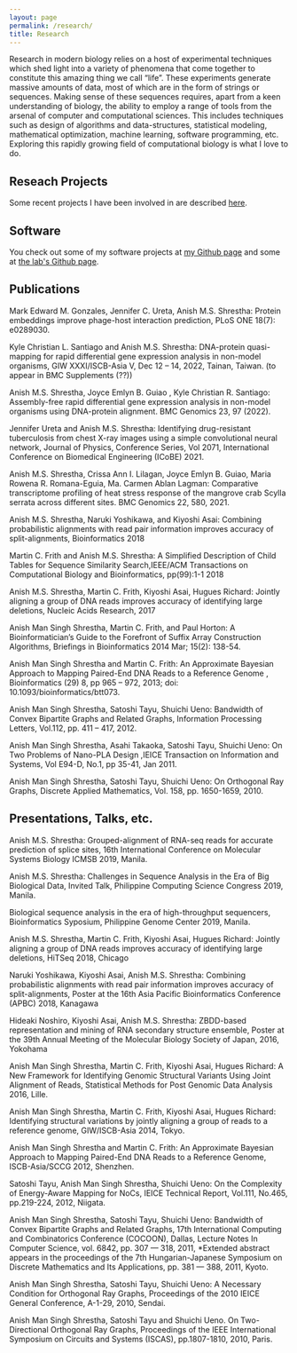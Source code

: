 ```yaml
---
layout: page
permalink: /research/
title: Research
---
```


Research in modern biology relies on a host of experimental techniques which shed light into a variety of phenomena that come together to constitute this amazing thing we call “life”. These experiments generate massive amounts of data, most of which are in the form of strings or sequences. Making sense of these sequences requires, apart from a keen understanding of biology, the ability to employ a range of tools from the arsenal of computer and computational sciences. This includes techniques such as design of algorithms and data-structures, statistical modeling, mathematical optimization, machine learning, software programming, etc. Exploring this rapidly growing field of computational biology is what I love to do.

## Reseach Projects
Some recent projects I have been involved in are described [here](www.bioinfodlsu.com/projects).

## Software
You check out some of my software projects at [my Github page](https://github.com/anishmss)
and some at [the lab's Github page](https://github.com/bioinfodlsu).

## Publications
Mark Edward M. Gonzales, Jennifer C. Ureta, Anish M.S. Shrestha: Protein embeddings improve phage-host interaction prediction, PLoS ONE 18(7): e0289030.

Kyle Christian L. Santiago and Anish M.S. Shrestha: DNA-protein quasi-mapping for rapid differential gene expression analysis in non-model organisms, GIW XXXI/ISCB-Asia V, Dec 12 – 14, 2022, Tainan, Taiwan. (to appear in BMC Supplements (??))

Anish M.S. Shrestha, Joyce Emlyn B. Guiao , Kyle Christian R. Santiago: Assembly-free rapid differential gene expression analysis in non-model organisms using DNA-protein alignment. BMC Genomics 23, 97 (2022).

Jennifer Ureta and Anish M.S. Shrestha: Identifying drug-resistant tuberculosis from chest X-ray images using a simple convolutional neural network, Journal of Physics, Conference Series, Vol 2071, International Conference on Biomedical Engineering (ICoBE) 2021.

Anish M.S. Shrestha, Crissa Ann I. Lilagan, Joyce Emlyn B. Guiao, Maria Rowena R. Romana-Eguia, Ma. Carmen Ablan Lagman: Comparative transcriptome profiling of heat stress response of the mangrove crab Scylla serrata across different sites. BMC Genomics 22, 580, 2021.

Anish M.S. Shrestha, Naruki Yoshikawa, and Kiyoshi Asai: Combining probabilistic alignments with read pair information improves accuracy of split-alignments, Bioinformatics 2018

Martin C. Frith and Anish M.S. Shrestha: A Simplified Description of Child Tables for Sequence Similarity Search,IEEE/ACM Transactions on Computational Biology and Bioinformatics, pp(99):1-1 2018

Anish M.S. Shrestha, Martin C. Frith, Kiyoshi Asai, Hugues Richard: Jointly aligning a group of DNA reads improves accuracy of identifying large deletions, Nucleic Acids Research, 2017

Anish Man Singh Shrestha, Martin C. Frith, and Paul Horton: A Bioinformatician’s Guide to the Forefront of Suffix Array Construction Algorithms, Briefings in Bioinformatics 2014 Mar; 15(2): 138-54.

Anish Man Singh Shrestha and Martin C. Frith: An Approximate Bayesian Approach to Mapping Paired-End DNA Reads to a Reference Genome , Bioinformatics (29) 8, pp 965 – 972, 2013; doi: 10.1093/bioinformatics/btt073.

Anish Man Singh Shrestha, Satoshi Tayu, Shuichi Ueno: Bandwidth of Convex Bipartite Graphs and Related Graphs, Information Processing Letters, Vol.112, pp. 411 – 417, 2012.

Anish Man Singh Shrestha, Asahi Takaoka, Satoshi Tayu, Shuichi Ueno: On Two Problems of Nano-PLA Design ,IEICE Transaction on Information and Systems, Vol E94-D, No.1, pp 35-41, Jan 2011.

Anish Man Singh Shrestha, Satoshi Tayu, Shuichi Ueno: On Orthogonal Ray Graphs, Discrete Applied Mathematics, Vol. 158, pp. 1650-1659, 2010.

## Presentations, Talks, etc.

Anish M.S. Shrestha: Grouped-alignment of RNA-seq reads for accurate prediction of splice sites, 16th International Conference on Molecular Systems Biology ICMSB 2019, Manila.

Anish M.S. Shrestha: Challenges in Sequence Analysis in the Era of Big Biological Data, Invited Talk, Philippine Computing Science Congress 2019, Manila.

Biological sequence analysis in the era of high-throughput sequencers, Bioinformatics Syposium, Philippine Genome Center 2019, Manila.

Anish M.S. Shrestha, Martin C. Frith, Kiyoshi Asai, Hugues Richard: Jointly aligning a group of DNA reads improves accuracy of identifying large deletions, HiTSeq 2018, Chicago

Naruki Yoshikawa, Kiyoshi Asai, Anish M.S. Shrestha: Combining probabilistic alignments with read pair information improves accuracy of split-alignments, Poster at the 16th Asia Pacific Bioinformatics Conference (APBC) 2018, Kanagawa

Hideaki Noshiro, Kiyoshi Asai, Anish M.S. Shrestha: ZBDD-based representation and mining of RNA secondary structure ensemble, Poster at the 39th Annual Meeting of the Molecular Biology Society of Japan, 2016, Yokohama

Anish Man Singh Shrestha, Martin C. Frith, Kiyoshi Asai, Hugues Richard: A New Framework for Identifying Genomic Structural Variants Using Joint Alignment of Reads, Statistical Methods for Post Genomic Data Analysis 2016, Lille.

Anish Man Singh Shrestha, Martin C. Frith, Kiyoshi Asai, Hugues Richard: Identifying structural variations by jointly aligning a group of reads to a reference genome, GIW/ISCB-Asia 2014, Tokyo.

Anish Man Singh Shrestha and Martin C. Frith: An Approximate Bayesian Approach to Mapping Paired-End DNA Reads to a Reference Genome, ISCB-Asia/SCCG 2012, Shenzhen.

Satoshi Tayu, Anish Man Singh Shrestha, Shuichi Ueno: On the Complexity of Energy-Aware Mapping for NoCs, IEICE Technical Report, Vol.111, No.465, pp.219-224, 2012, Niigata.

Anish Man Singh Shrestha, Satoshi Tayu, Shuichi Ueno: Bandwidth of Convex Bipartite Graphs and Related Graphs, 17th International Computing and Combinatorics Conference (COCOON), Dallas, Lecture Notes In Computer Science, vol. 6842, pp. 307 — 318, 2011,
*Extended abstract appears in the proceedings of the 7th Hungarian-Japanese Symposium on Discrete Mathematics and Its Applications, pp. 381 — 388, 2011, Kyoto.

Anish Man Singh Shrestha, Satoshi Tayu, Shuichi Ueno: A Necessary Condition for Orthogonal Ray Graphs, Proceedings of the 2010 IEICE General Conference, A-1-29, 2010, Sendai.

Anish Man Singh Shrestha, Satoshi Tayu and Shuichi Ueno. On Two-Directional Orthogonal Ray Graphs, Proceedings of the IEEE International Symposium on Circuits and Systems (ISCAS), pp.1807-1810, 2010, Paris.

<!-- <h2>Publications</h2>
<ul>
	<li>
		<b>"Paper title #1"</b><br>
		<i>List of authors</i><br>
		Conference, Year<br>
		<a href=""><div class="color-button">pdf</div></a><a href=""><div class="color-button">cite</div></a><a href=""><div class="color-button">code</div></a>
	</li><br>
	<li>
		<b>"Paper title #1"</b><br>
		<i>List of authors</i><br>
		Conference, Year<br>
		<a href=""><div class="color-button">pdf</div></a><a href=""><div class="color-button">cite</div></a><a href=""><div class="color-button">code</div></a>
	</li><br>
</ul>

<h2>Research Projects</h2>
<ul>
	<li>
		<b>Project title</b><br>
		University, Duration<br>
		<i>Other details such as advisor's name may go here</i><br>
		<a href=""><div class="color-button">report</div></a><a href=""><div class="color-button">code</div></a>
	</li><br>
	<li>
		<b>Project title</b><br>
		University, Duration<br>
		<i>Other details such as advisor's name may go here</i><br>
		<a href=""><div class="color-button">report</div></a><a href=""><div class="color-button">code</div></a>
	</li><br>
</ul>

<h2>Research Implementations</h2>
<ul>
	<li>
		<b>Title #1</b>: Brief description of this research implementation.<br>
		<a href=""><div class="color-button">paper</div></a><a href=""><div class="color-button">report</div></a><a href=""><div class="color-button">code</div></a>
	</li><br>
	<li>
		<b>Title #2</b>: Brief description of this research implementation.<br>
		<a href=""><div class="color-button">paper</div></a><a href=""><div class="color-button">report</div></a><a href=""><div class="color-button">code</div></a>
	</li><br>
</ul> -->
